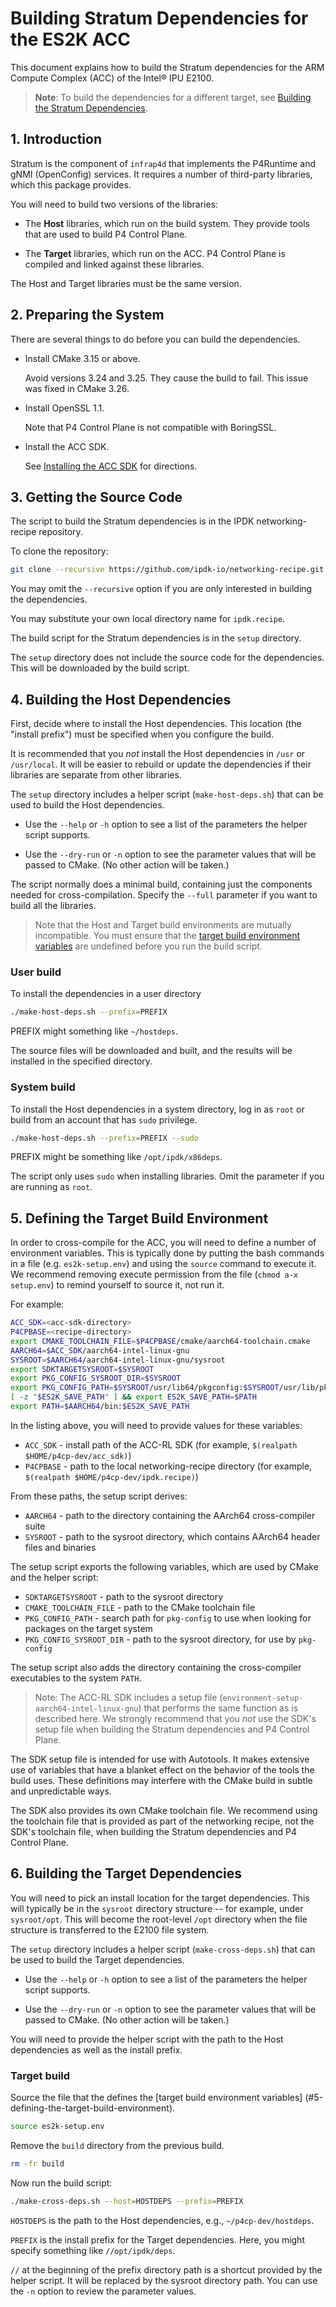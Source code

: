 # Building Stratum Dependencies for the ES2K ACC

This document explains how to build the Stratum dependencies for the
ARM Compute Complex (ACC) of the Intel&reg; IPU E2100.

> **Note**: To build the dependencies for a different target, see
[Building the Stratum Dependencies](building-stratum-deps.md).

## 1. Introduction

Stratum is the component of `infrap4d` that implements the P4Runtime and gNMI
(OpenConfig) services. It requires a number of third-party libraries, which
this package provides.

You will need to build two versions of the libraries:

- The **Host** libraries, which run on the build system. They provide
  tools that are used to build P4 Control Plane.

- The **Target** libraries, which run on the ACC. P4 Control Plane is
  compiled and linked against these libraries.

The Host and Target libraries must be the same version.

## 2. Preparing the System

There are several things to do before you can build the dependencies.

- Install CMake 3.15 or above.

  Avoid versions 3.24 and 3.25. They cause the build to fail. This issue was
  fixed in CMake 3.26.

- Install OpenSSL 1.1.

  Note that P4 Control Plane is not compatible with BoringSSL.

- Install the ACC SDK.

  See [Installing the ACC SDK](../docs/guides/es2k/installing-acc-sdk.md)
  for directions.

## 3. Getting the Source Code

The script to build the Stratum dependencies is in the IPDK networking-recipe
repository.

To clone the repository:

```bash
git clone --recursive https://github.com/ipdk-io/networking-recipe.git ipdk.recipe
```

You may omit the `--recursive` option if you are only interested in building
the dependencies.

You may substitute your own local directory name for `ipdk.recipe`.

The build script for the Stratum dependencies is in the `setup` directory.

The `setup` directory does not include the source code for the dependencies.
This will be downloaded by the build script.

## 4. Building the Host Dependencies

First, decide where to install the Host dependencies. This location (the
"install prefix") must be specified when you configure the build.

It is recommended that you *not* install the Host dependencies in `/usr` or
`/usr/local`. It will be easier to rebuild or update the dependencies if
their libraries are separate from other libraries.

The `setup` directory includes a helper script (`make-host-deps.sh`) that
can be used to build the Host dependencies.

- Use the `--help` or `-h` option to see a list of the parameters the
  helper script supports.

- Use the `--dry-run` or `-n` option to see the parameter values that will
  be passed to CMake. (No other action will be taken.)

The script normally does a minimal build, containing just the components
needed for cross-compilation. Specify the `--full` parameter if you want
to build all the libraries.

> Note that the Host and Target build environments are mutually incompatible.
  You must ensure that the [target build environment variables](#5-defining-the-target-build-environment)
  are undefined before you run the build script.

### User build

To install the dependencies in a user directory

```bash
./make-host-deps.sh --prefix=PREFIX
```

PREFIX might something like `~/hostdeps`.

The source files will be downloaded and built, and the results will be
installed in the specified directory.

### System build

To install the Host dependencies in a system directory, log in as `root`
or build from an account that has `sudo` privilege.

```bash
./make-host-deps.sh --prefix=PREFIX --sudo
```

PREFIX might be something like `/opt/ipdk/x86deps`.

The script only uses `sudo` when installing libraries. Omit the parameter
if you are running as `root`.

## 5. Defining the Target Build Environment

In order to cross-compile for the ACC, you will need to define a number
of environment variables. This is typically done by putting the bash
commands in a file (e.g. `es2k-setup.env`) and using the `source` command
to execute it. We recommend removing execute permission from the file
(`chmod a-x setup.env`) to remind yourself to source it, not run it.

For example:

```bash
ACC_SDK=<acc-sdk-directory>
P4CPBASE=<recipe-directory>
export CMAKE_TOOLCHAIN_FILE=$P4CPBASE/cmake/aarch64-toolchain.cmake
AARCH64=$ACC_SDK/aarch64-intel-linux-gnu
SYSROOT=$AARCH64/aarch64-intel-linux-gnu/sysroot
export SDKTARGETSYSROOT=$SYSROOT
export PKG_CONFIG_SYSROOT_DIR=$SYSROOT
export PKG_CONFIG_PATH=$SYSROOT/usr/lib64/pkgconfig:$SYSROOT/usr/lib/pkgconfig:$SYSROOT/usr/share/pkgconfig
[ -z "$ES2K_SAVE_PATH" ] && export ES2K_SAVE_PATH=$PATH
export PATH=$AARCH64/bin:$ES2K_SAVE_PATH
```

In the listing above, you will need to provide values for these variables:

- `ACC_SDK` - install path of the ACC-RL SDK (for example,
  `$(realpath $HOME/p4cp-dev/acc_sdk)`)
- `P4CPBASE` - path to the local networking-recipe directory
  (for example, `$(realpath $HOME/p4cp-dev/ipdk.recipe)`)

From these paths, the setup script derives:

- `AARCH64` - path to the directory containing the AArch64
  cross-compiler suite
- `SYSROOT` - path to the sysroot directory, which contains AArch64
  header files and binaries

The setup script exports the following variables, which are used by CMake
and the helper script:

- `SDKTARGETSYSROOT` - path to the sysroot directory
- `CMAKE_TOOLCHAIN_FILE` - path to the CMake toolchain file
- `PKG_CONFIG_PATH` - search path for `pkg-config` to use when looking for
  packages on the target system
- `PKG_CONFIG_SYSROOT_DIR` - path to the sysroot directory, for use by
  `pkg-config`

The setup script also adds the directory containing the cross-compiler
executables to the system `PATH`.

> Note: The ACC-RL SDK includes a setup file
  (`environment-setup-aarch64-intel-linux-gnu`) that performs the same
  function as is described here. We strongly recommend that you *not* use
  the SDK's setup file when building the Stratum dependencies and P4
  Control Plane.

  The SDK setup file is intended for use with Autotools. It makes extensive
  use of variables that have a blanket effect on the behavior of the tools
  the build uses. These definitions may interfere with the CMake build in
  subtle and unpredictable ways.

  The SDK also provides its own CMake toolchain file. We recommend using
  the toolchain file that is provided as part of the networking recipe,
  not the SDK's toolchain file, when building the Stratum dependencies
  and P4 Control Plane.

## 6. Building the Target Dependencies

You will need to pick an install location for the target dependencies.
This will typically be in the `sysroot` directory structure -- for example,
under `sysroot/opt`. This will become the root-level `/opt` directory when
the file structure is transferred to the E2100 file system.

The `setup` directory includes a helper script (`make-cross-deps.sh`) that
can be used to build the Target dependencies.

- Use the `--help` or `-h` option to see a list of the parameters the
  helper script supports.

- Use the `--dry-run` or `-n` option to see the parameter values that will
  be passed to CMake. (No other action will be taken.)

You will need to provide the helper script with the path to the Host
dependencies as well as the install prefix.

### Target build

Source the file that the defines the [target build environment variables]
(#5-defining-the-target-build-environment).

```bash
source es2k-setup.env
```

Remove the `build` directory from the previous build.

```bash
rm -fr build
```

Now run the build script:

```bash
./make-cross-deps.sh --host=HOSTDEPS --prefix=PREFIX
```

`HOSTDEPS` is the path to the Host dependencies, e.g., `~/p4cp-dev/hostdeps`.

`PREFIX` is the install prefix for the Target dependencies. Here, you might
specify something like `//opt/ipdk/deps`.

`//` at the beginning of the prefix directory path is a shortcut provided by
the helper script. It will be replaced by the sysroot directory path.
You can use the `-n` option to review the parameter values.
